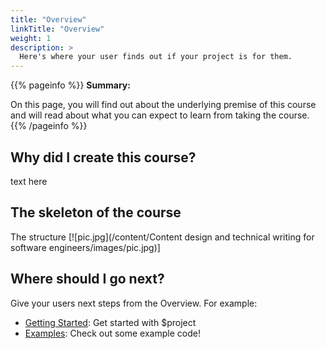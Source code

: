 ```yaml
---
title: "Overview"
linkTitle: "Overview"
weight: 1
description: >
  Here's where your user finds out if your project is for them.
---
```


{{% pageinfo %}}
**Summary:**

On this page, you will find out about the underlying premise of this course and will read about what you can expect to learn from taking the course.  
{{% /pageinfo %}}




## Why did I create this course?

text here

## The skeleton of the course

The structure
[![pic.jpg](/content/Content design and technical writing for software engineers/images/pic.jpg)]

## Where should I go next?


Give your users next steps from the Overview. For example:

* [Getting Started](/docs/getting-started/): Get started with $project
* [Examples](/docs/examples/): Check out some example code!
